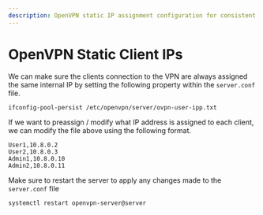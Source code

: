 ```yaml
---
description: OpenVPN static IP assignment configuration for consistent client internal IP addresses.
---
```

# OpenVPN Static Client IPs

We can make sure the clients connection to the VPN are always assigned the same internal IP by setting the following property within the `server.conf` file.

```sh
ifconfig-pool-persist /etc/openvpn/server/ovpn-user-ipp.txt
```

If we want to preassign / modify what IP address is assigned to each client, we can modify the file above using the following format.

```csv
User1,10.8.0.2
User2,10.8.0.3
Admin1,10.8.0.10
Admin2,10.8.0.11
```


Make sure to restart the server to apply any changes made to the `server.conf` file
```sh
systemctl restart openvpn-server@server
```